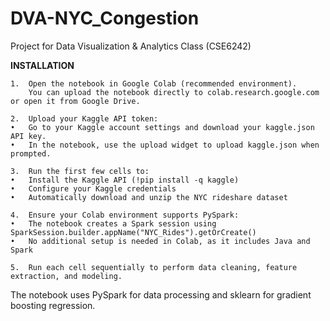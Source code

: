 # DVA-NYC_Congestion
Project for Data Visualization &amp; Analytics Class (CSE6242)


**INSTALLATION**

	1.	Open the notebook in Google Colab (recommended environment).
		You can upload the notebook directly to colab.research.google.com or open it from Google Drive.

	2.	Upload your Kaggle API token:
	•	Go to your Kaggle account settings and download your kaggle.json API key.
	•	In the notebook, use the upload widget to upload kaggle.json when prompted.
 
	3.	Run the first few cells to:
	•	Install the Kaggle API (!pip install -q kaggle)
	•	Configure your Kaggle credentials
	•	Automatically download and unzip the NYC rideshare dataset
 
	4.	Ensure your Colab environment supports PySpark:
	•	The notebook creates a Spark session using SparkSession.builder.appName("NYC_Rides").getOrCreate()
	•	No additional setup is needed in Colab, as it includes Java and Spark
 
	5.	Run each cell sequentially to perform data cleaning, feature extraction, and modeling.
The notebook uses PySpark for data processing and sklearn for gradient boosting regression.
